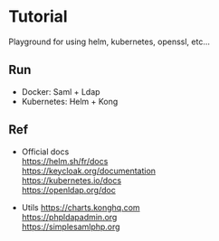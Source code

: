 # Tutorial

Playground for using helm, kubernetes, openssl, etc... 

Run
---
- Docker: Saml + Ldap
- Kubernetes: Helm + Kong


Ref
---
- Official docs  
https://helm.sh/fr/docs   
https://keycloak.org/documentation   
https://kubernetes.io/docs  
https://openldap.org/doc  

- Utils
https://charts.konghq.com  
https://phpldapadmin.org  
https://simplesamlphp.org  
